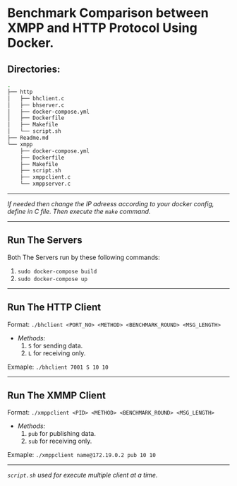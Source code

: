 # Benchmark Comparison between XMPP and HTTP Protocol Using Docker.

## Directories:
```bash
.
├── http
│   ├── bhclient.c
│   ├── bhserver.c
│   ├── docker-compose.yml
│   ├── Dockerfile
│   ├── Makefile
│   └── script.sh
├── Readme.md
└── xmpp
    ├── docker-compose.yml
    ├── Dockerfile
    ├── Makefile
    ├── script.sh
    ├── xmppclient.c
    └── xmppserver.c
```
---
*If needed then change the IP adreess according to your docker config, define in C file. Then execute the `make` command.*

---
## Run The Servers
Both The Servers run by these following commands:
1. `sudo docker-compose build`
2. `sudo docker-compose up`
---
## Run The HTTP Client
Format:
  `./bhclient <PORT_NO> <METHOD> <BENCHMARK_ROUND> <MSG_LENGTH>`

* *Methods:*
    1. `S` for sending data.
    2. `L` for receiving only.

Exmaple:
`./bhclient 7001 S 10 10`

---
## Run The XMMP Client
Format:
  `./xmppclient <PID> <METHOD> <BENCHMARK_ROUND> <MSG_LENGTH>`

* *Methods:*
    1. `pub` for publishing data.
    2. `sub` for receiving only.

Exmaple:
`./xmppclient name@172.19.0.2 pub 10 10`

---
*`script.sh` used for execute multiple client at a time.*